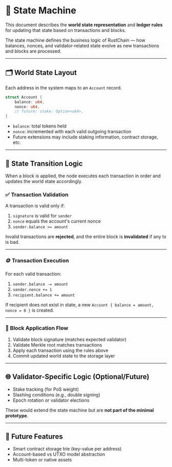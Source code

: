 # 🔄 State Machine

This document describes the **world state representation** and **ledger rules** for updating that state based on transactions and blocks.

The state machine defines the business logic of RustChain — how balances, nonces, and validator-related state evolve as new transactions and blocks are processed.

---

## 🗂️ World State Layout

Each address in the system maps to an `Account` record.

```rust
struct Account {
    balance: u64,
    nonce: u64,
    // future: stake: Option<u64>,
}

```

- `balance`: total tokens held
- `nonce`: incremented with each valid outgoing transaction
- Future extensions may include staking information, contract storage, etc.

---

## 🔁 State Transition Logic

When a block is applied, the node executes each transaction in order and updates the world state accordingly.

### ✅ Transaction Validation

A transaction is valid only if:

1. `signature` is valid for `sender`
2. `nonce` equals the account's current nonce
3. `sender.balance >= amount`

Invalid transactions are **rejected**, and the entire block is **invalidated** if any tx is bad.

---

### 🪙 Transaction Execution

For each valid transaction:

1. `sender.balance -= amount`
2. `sender.nonce += 1`
3. `recipient.balance += amount`

If recipient does not exist in state, a new `Account { balance = amount, nonce = 0 }` is created.

---

### 🧱 Block Application Flow

1. Validate block signature (matches expected validator)
2. Validate Merkle root matches transactions
3. Apply each transaction using the rules above
4. Commit updated world state to the storage layer

---

## 🌐 Validator-Specific Logic (Optional/Future)

- Stake tracking (for PoS weight)
- Slashing conditions (e.g., double signing)
- Epoch rotation or validator elections

These would extend the state machine but are **not part of the minimal prototype**.

---

## 🧪 Future Features

- Smart contract storage trie (key-value per address)
- Account-based vs UTXO model abstraction
- Multi-token or native assets
